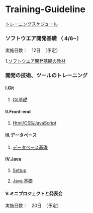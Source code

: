 # Training-Guideline 
[トレーニングスケジュール](https://docs.google.com/spreadsheets/d/1jcEO6l40S_ZV6tkEQGnELWa9L9EZurNzSxmfqvxssy8/edit?usp=sharing)

### ソフトウエア開発基礎 （ 4/6~）
実施日数：　12日　（予定）

1.[ソフトウエア開発基礎の教材](https://github.com/voiceJapan/TrainningGuide/blob/master/SoftwareDevelopment/SoftwareDevelopment.md)

###  開発の技術、ツールのトレーニング
#### I.Git 
1. [Git基礎](https://github.com/voiceJapan/TrainningGuide/blob/master/Git/git_tutorial.md)

#### II.Front-end
1. [Html/CSS/JavaScript](https://github.com/voiceJapan/TrainningGuide/blob/master/FrontEnd/Html.md)

#### III.データベース
1. [データベース基礎](https://github.com/voiceJapan/TrainningGuide/blob/master/DB/DB.md)	

#### IV.Java
1. [Settup](https://github.com/voiceJapan/TrainningGuide/blob/master/JavaCore/javaSetup.md)

2. [Java 基礎](https://github.com/voiceJapan/TrainningGuide/blob/master/JavaCore/javacore_tutorial.md)

#### V.ミニプロジェクトと発表会
実施日数：　20日　（予定）